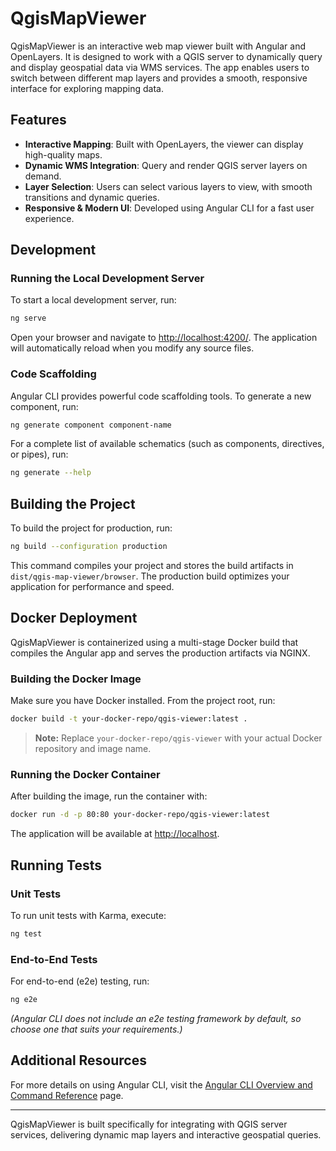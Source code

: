 # QgisMapViewer

QgisMapViewer is an interactive web map viewer built with Angular and OpenLayers. It is designed to work with a QGIS server to dynamically query and display geospatial data via WMS services. The app enables users to switch between different map layers and provides a smooth, responsive interface for exploring mapping data.

## Features

- **Interactive Mapping**: Built with OpenLayers, the viewer can display high-quality maps.
- **Dynamic WMS Integration**: Query and render QGIS server layers on demand.
- **Layer Selection**: Users can select various layers to view, with smooth transitions and dynamic queries.
- **Responsive & Modern UI**: Developed using Angular CLI for a fast user experience.

## Development

### Running the Local Development Server

To start a local development server, run:

```bash
ng serve
```

Open your browser and navigate to [http://localhost:4200/](http://localhost:4200/). The application will automatically reload when you modify any source files.

### Code Scaffolding

Angular CLI provides powerful code scaffolding tools. To generate a new component, run:

```bash
ng generate component component-name
```

For a complete list of available schematics (such as components, directives, or pipes), run:

```bash
ng generate --help
```

## Building the Project

To build the project for production, run:

```bash
ng build --configuration production
```

This command compiles your project and stores the build artifacts in `dist/qgis-map-viewer/browser`. The production build optimizes your application for performance and speed.

## Docker Deployment

QgisMapViewer is containerized using a multi-stage Docker build that compiles the Angular app and serves the production artifacts via NGINX.

### Building the Docker Image

Make sure you have Docker installed. From the project root, run:

```bash
docker build -t your-docker-repo/qgis-viewer:latest .
```

> **Note:** Replace `your-docker-repo/qgis-viewer` with your actual Docker repository and image name.

### Running the Docker Container

After building the image, run the container with:

```bash
docker run -d -p 80:80 your-docker-repo/qgis-viewer:latest
```

The application will be available at [http://localhost](http://localhost).

## Running Tests

### Unit Tests

To run unit tests with Karma, execute:

```bash
ng test
```

### End-to-End Tests

For end-to-end (e2e) testing, run:

```bash
ng e2e
```

*(Angular CLI does not include an e2e testing framework by default, so choose one that suits your requirements.)*

## Additional Resources

For more details on using Angular CLI, visit the [Angular CLI Overview and Command Reference](https://angular.dev/tools/cli) page.

---

QgisMapViewer is built specifically for integrating with QGIS server services, delivering dynamic map layers and interactive geospatial queries.
